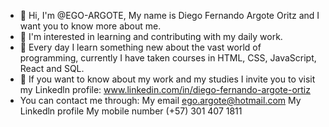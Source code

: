 - 👋 Hi, I'm @EGO-ARGOTE, My name is Diego Fernando Argote Oritz and I want you to know more about me.
- 👀 I'm interested in learning and contributing with my daily work.
- 🌱 Every day I learn something new about the vast world of programming, currently I have taken courses in HTML, CSS, JavaScript, React and SQL.
 - 💼 If you want to know about my work and my studies I invite you to visit my Linkedln profile:
  www.linkedin.com/in/diego-fernando-argote-ortiz
- You can contact me through:
  My email ego.argote@hotmail.com
  My Linkedln profile
  My mobile number (+57) 301 407 1811
